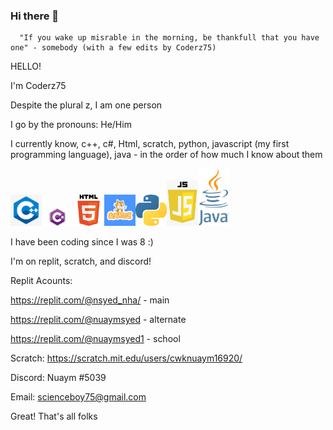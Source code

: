 ### Hi there 👋

      "If you wake up misrable in the morning, be thankfull that you have one" - somebody (with a few edits by Coderz75)

HELLO!

I'm Coderz75

Despite the plural z, I am one person

I go by the pronouns: He/Him

I currently know, c++, c#, Html, scratch, python, javascript (my first programming language), java - in the order of how much I know about them

<img src="cpp.jpg" alt="cpp" height="50"/><img src="c-s.jpeg" alt="c#" width="50"/><img src="html.png" alt="html" width="50"/><img src="scratch.jpg" alt="Scratch" width="50"/><img src="Python.png" alt="python" width="50"/><img src="javascript.png" alt="javascript" width="50"/><img src="java.png" alt="java" width="50"/>

I have been coding since I was 8 :)

I'm on replit, scratch, and discord!

Replit Acounts:

   https://replit.com/@nsyed_nha/ - main
  
   https://replit.com/@nuaymsyed - alternate
  
   https://replit.com/@nuaymsyed1 - school
  
Scratch: https://scratch.mit.edu/users/cwknuaym16920/

Discord: Nuaym #5039

Email: scienceboy75@gmail.com

Great! That's all folks
